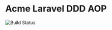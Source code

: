 # Acme Laravel DDD AOP 

![Build Status](https://travis-ci.org/acmee/laravel-ddd-aop-acme.svg?branch=master)
